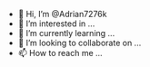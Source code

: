 - 👋 Hi, I’m @Adrian7276k
- 👀 I’m interested in ...
- 🌱 I’m currently learning ...
- 💞️ I’m looking to collaborate on ...
- 📫 How to reach me ...

<!---
Adrian7276k/Adrian7276k is a ✨ special ✨ repository because its `README.md` (this file) appears on your GitHub profile.
You can click the Preview link to take a look at your changes.
--->
